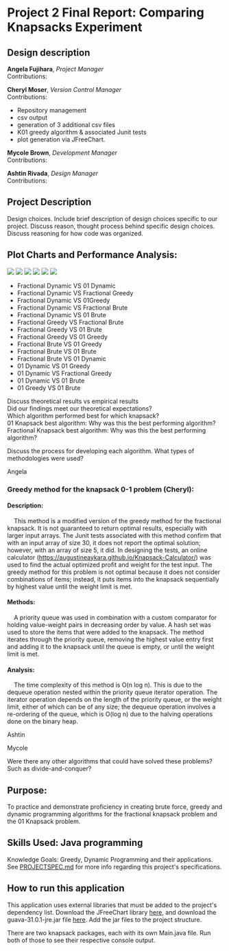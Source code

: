 # Project 2 Final Report: Comparing Knapsacks Experiment

## Design description
<strong>Angela Fujihara</strong>, <em>Project Manager</em><br>
Contributions:
<ul></ul>

<strong>Cheryl Moser</strong>, <em>Version Control Manager</em><br>
Contributions: 
<ul>
    <li>Repository management
    <li>csv output
    <li>generation of 3 additional csv 
    files
    <li>K01 greedy algorithm & associated Junit tests
    <li>plot generation via JFreeChart.
</ul>

<strong>Mycole Brown</strong>, <em>Development Manager</em><br>
Contributions:

<strong>Ashtin Rivada</strong>, <em>Design Manager</em><br>
Contributions:

## Project Description
Design choices. Include brief description of design choices specific to our project. 
Discuss reason, thought process behind specific design choices. Discuss reasoning 
for how code was organized.

## Plot Charts and Performance Analysis:
<img src = "images/fracK_bruteForce.jpg">
<img src = "images/fracK_greedy.jpg">
<img src = "images/fracK_dp.jpg">
<img src = "images/k01_bruteForce.jpg">
<img src = "images/k01_greedy.jpg">
<img src = "images/k01_dp.jpg">

<ul>
    <li>Fractional Dynamic VS 01 Dynamic
    <li>Fractional Dynamic VS Fractional Greedy
    <li>Fractional Dynamic VS 01Greedy
    <li>Fractional Dynamic VS Fractional Brute
    <li>Fractional Dynamic VS 01 Brute
    <li>Fractional Greedy VS Fractional Brute
    <li>Fractional Greedy VS 01 Brute
    <li>Fractional Greedy VS 01 Greedy
    <li>Fractional Brute VS 01 Greedy
    <li>Fractional Brute VS 01 Brute
    <li>Fractional Brute VS 01 Dynamic
    <li>01 Dynamic VS 01 Greedy
    <li>01 Dynamic VS Fractional Greedy
    <li>01 Dynamic VS 01 Brute
    <li>01 Greedy VS 01 Brute
</ul>

Discuss theoretical results vs empirical results<br>
Did our findings meet our theoretical expectations?<br>
Which algorithm performed best for which knapsack?<br>
01 Knapsack best algorithm: Why was this the best performing algorithm?<br>
Fractional Knapsack best algorithm: Why was this the best performing algorithm?<br>

Discuss the process for developing each algorithm. What types of methodologies were used?

Angela

### Greedy method for the knapsack 0-1 problem (Cheryl):
#### Description:
&nbsp;&nbsp;&nbsp;&nbsp;This method is a modified version of the greedy method for the fractional knapsack. 
It is not guaranteed to return optimal results, especially with larger input arrays. 
The Junit tests associated with this method confirm that with an input array of size 30, 
it does not report the optimal solution; however, with an array of size 5, it did. 
In designing the tests, an online calculator (https://augustineaykara.github.io/Knapsack-Calculator/) 
was used to find the actual optimized profit and weight for the test input. The 
greedy method for this problem is not optimal because it does not consider 
combinations of items; instead, it puts items into the knapsack sequentially by 
highest value until the weight limit is met.

#### Methods:
&nbsp;&nbsp;&nbsp;&nbsp;A priority queue was used in combination with a custom comparator for holding 
value-weight pairs in decreasing order by value. A hash set was used to store 
the items that were added to the knapsack. The method iterates through the priority 
queue, removing the highest value entry first and adding it to the knapsack until 
the queue is empty, or until the weight limit is met.

#### Analysis:
&nbsp;&nbsp;&nbsp;&nbsp;The time complexity of this method is O(n log n). This is due to the dequeue 
operation nested within the priority queue iterator operation. The iterator operation 
depends on the length of the priority queue, or the weight limit, either of which 
can be of any size; the dequeue operation involves a re-ordering of the queue, 
which is O(log n) due to the halving operations done on the binary heap.

Ashtin

Mycole

Were there any other algorithms that could have solved these problems? Such as divide-and-conquer?

## Purpose: 
To practice and demonstrate proficiency in creating brute force, greedy 
and dynamic programming algorithms for the fractional knapsack problem and the 01 
Knapsack problem.

## Skills Used: Java programming
Knowledge Goals: Greedy, Dynamic Programming and their applications.
See <a href = "./PROJECTSPEC.md">PROJECTSPEC.md</a> for more info regarding
this project's specifications.

## How to run this application
This application uses external libraries that must be added to the project's 
dependency list. Download the JFreeChart library 
<a href = "https://www.jfree.org/jfreechart/download/">here</a>, and download the 
guava-31.0.1-jre.jar file <a href = "https://repo1.maven.org/maven2/com/google/guava/guava/31.0.1-jre/">here</a>. 
Add the jar files to the project structure.

There are two knapsack packages, each with its own Main.java file. Run both of 
those to see their respective console output.
